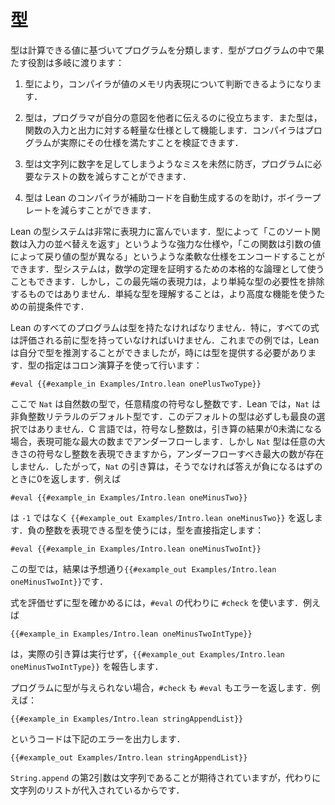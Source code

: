 <!-- # Types -->
# 型

<!-- Types classify programs based on the values that they can
compute. Types serve a number of roles in a program: -->

型は計算できる値に基づいてプログラムを分類します．型がプログラムの中で果たす役割は多岐に渡ります：

 <!-- 1. They allow the compiler to make decisions about the in-memory
    representation of a value. -->

 1. 型により，コンパイラが値のメモリ内表現について判断できるようになります．

 <!-- 2. They help programmers to communicate their intent to others,
    serving as a lightweight specification for the inputs and outputs
    of a function that the compiler can ensure the program adheres to. -->

 2. 型は，プログラマが自分の意図を他者に伝えるのに役立ちます．また型は，関数の入力と出力に対する軽量な仕様として機能します．コンパイラはプログラムが実際にその仕様を満たすことを検証できます．

 <!-- 3. They prevent various potential mistakes, such as adding a number
    to a string, and thus reduce the number of tests that are
    necessary for a program. -->

 3. 型は文字列に数字を足してしまうようなミスを未然に防ぎ，プログラムに必要なテストの数を減らすことができます．

 <!-- 5. They help the Lean compiler automate the production of auxiliary code that can save boilerplate. -->

 4. 型は Lean のコンパイラが補助コードを自動生成するのを助け，ボイラープレートを減らすことができます．

<!-- Lean's type system is unusually expressive.
Types can encode strong specifications like "this sorting function returns a permutation of its input" and flexible specifications like "this function has different return types, depending on the value of its argument".
The type system can even be used as a full-blown logic for proving mathematical theorems.
This cutting-edge expressive power doesn't obviate the need for simpler types, however, and understanding these simpler types is a prerequisite for using the more advanced features. -->

Lean の型システムは非常に表現力に富んでいます．型によって「このソート関数は入力の並べ替えを返す」というような強力な仕様や，「この関数は引数の値によって戻り値の型が異なる」というような柔軟な仕様をエンコードすることができます．型システムは，数学の定理を証明するための本格的な論理として使うこともできます．しかし，この最先端の表現力は，より単純な型の必要性を排除するものではありません．単純な型を理解することは，より高度な機能を使うための前提条件です．

<!-- Every program in Lean must have a type. In particular, every
expression must have a type before it can be evaluated. In the
examples so far, Lean has been able to discover a type on its own, but
it is sometimes necessary to provide one. This is done using the colon
operator: -->

Lean のすべてのプログラムは型を持たなければなりません．特に，すべての式は評価される前に型を持っていなければいけません．これまでの例では，Lean は自分で型を推測することができましたが，時には型を提供する必要があります．型の指定はコロン演算子を使って行います：

```lean
#eval {{#example_in Examples/Intro.lean onePlusTwoType}}
```

<!-- Here, `Nat` is the type of _natural numbers_, which are arbitrary-precision unsigned integers.
In Lean, `Nat` is the default type for non-negative integer literals.
This default type is not always the best choice.
In C, unsigned integers underflow to the largest representable numbers when subtraction would otherwise yield a result less than zero.
`Nat`, however, can represent arbitrarily-large unsigned numbers, so there is no largest number to underflow to.
Thus, subtraction on `Nat` returns `0` when the answer would have otherwise been negative.
For instance, -->

ここで `Nat` は自然数の型で，任意精度の符号なし整数です．Lean では，`Nat` は非負整数リテラルのデフォルト型です．このデフォルトの型は必ずしも最良の選択ではありません．C 言語では，符号なし整数は，引き算の結果が0未満になる場合，表現可能な最大の数までアンダーフローします．しかし `Nat` 型は任意の大きさの符号なし整数を表現できますから，アンダーフローすべき最大の数が存在しません．したがって，`Nat` の引き算は，そうでなければ答えが負になるはずのときに0を返します．例えば

```lean
#eval {{#example_in Examples/Intro.lean oneMinusTwo}}
```

<!-- evaluates to `{{#example_out Examples/Intro.lean oneMinusTwo}}` rather
than `-1`. To use a type that can represent the negative integers,
provide it directly: -->

は `-1` ではなく `{{#example_out Examples/Intro.lean oneMinusTwo}}` を返します．負の整数を表現できる型を使うには，型を直接指定します：

```lean
#eval {{#example_in Examples/Intro.lean oneMinusTwoInt}}
```

<!-- With this type, the result is `{{#example_out Examples/Intro.lean oneMinusTwoInt}}`, as expected. -->

この型では，結果は予想通り`{{#example_out Examples/Intro.lean oneMinusTwoInt}}`です．

<!-- To check the type of an expression without evaluating it, use `#check`
instead of `#eval`. For instance: -->

式を評価せずに型を確かめるには，`#eval` の代わりに `#check` を使います．例えば

```lean
{{#example_in Examples/Intro.lean oneMinusTwoIntType}}
```

<!-- reports `{{#example_out Examples/Intro.lean oneMinusTwoIntType}}` without actually performing the subtraction. -->

は，実際の引き算は実行せず，`{{#example_out Examples/Intro.lean oneMinusTwoIntType}}` を報告します．

<!-- When a program can't be given a type, an error is returned from both
`#check` and `#eval`. For instance: -->

プログラムに型が与えられない場合，`#check` も `#eval` もエラーを返します．例えば：

```lean
{{#example_in Examples/Intro.lean stringAppendList}}
```

<!-- outputs -->

というコードは下記のエラーを出力します．

```output error
{{#example_out Examples/Intro.lean stringAppendList}}
```

<!-- because the second argument to ``String.append`` is expected to be a
string, but a list of strings was provided instead. -->

`String.append` の第2引数は文字列であることが期待されていますが，代わりに文字列のリストが代入されているからです．
